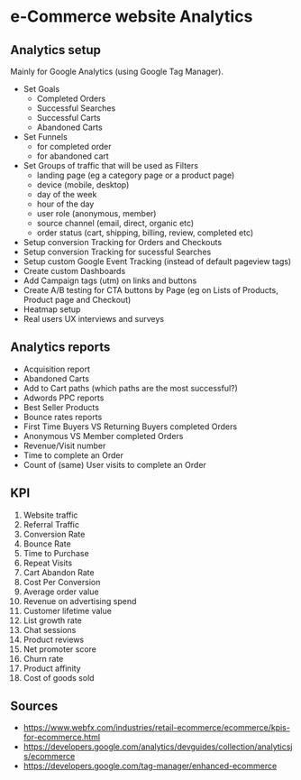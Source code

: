 # e-Commerce website Analytics

## Analytics setup

Mainly for Google Analytics (using Google Tag Manager).

- Set Goals
  - Completed Orders
  - Successful Searches
  - Successful Carts
  - Abandoned Carts
- Set Funnels
  - for completed order
  - for abandoned cart
- Set Groups of traffic that will be used as Filters
  - landing page (eg a category page or a product page)
  - device (mobile, desktop)
  - day of the week
  - hour of the day
  - user role (anonymous, member)
  - source channel (email, direct, organic etc)
  - order status (cart, shipping, billing, review, completed etc)
- Setup conversion Tracking for Orders and Checkouts
- Setup conversion Tracking for sucessful Searches
- Setup custom Google Event Tracking (instead of default pageview tags)
- Create custom Dashboards
- Add Campaign tags (utm) on links and buttons
- Create A/B testing for CTA buttons by Page (eg on Lists of Products, Product page and Checkout)
- Heatmap setup
- Real users UX interviews and surveys

## Analytics reports

- Acquisition report
- Abandoned Carts
- Add to Cart paths (which paths are the most successful?)
- Adwords PPC reports
- Best Seller Products
- Bounce rates reports
- First Time Buyers VS Returning Buyers completed Orders
- Anonymous VS Member completed Orders
- Revenue/Visit number
- Time to complete an Order
- Count of (same) User visits to complete an Order

## KPI

1. Website traffic
2. Referral Traffic
3. Conversion Rate
4. Bounce Rate
5. Time to Purchase
6. Repeat Visits
7. Cart Abandon Rate
8. Cost Per Conversion
9. Average order value
10. Revenue on advertising spend
11. Customer lifetime value
12. List growth rate
13. Chat sessions
14. Product reviews
15. Net promoter score
16. Churn rate
17. Product affinity
18. Cost of goods sold

## Sources

- <https://www.webfx.com/industries/retail-ecommerce/ecommerce/kpis-for-ecommerce.html>
- <https://developers.google.com/analytics/devguides/collection/analyticsjs/ecommerce>
- <https://developers.google.com/tag-manager/enhanced-ecommerce>
